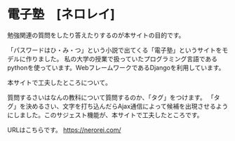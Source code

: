 # 電子塾　[ネロレイ]
勉強関連の質問をしたり答えたりするのが本サイトの目的です。

「パスワードはひ・み・つ」という小説で出てくる「電子塾」というサイトをモデルに作りました。
私の大学の授業で扱っていたプログラミング言語であるpythonを使っています。WebフレームワークであるDjangoを利用しています。

本サイトで工夫したところについて。

質問するさいはなんの教科について質問するのか、「タグ」をつけます。
「タグ」を決めるさい、文字を打ち込んだらAjax通信によって候補を出現させるようにしました。このサジェスト機能が、本サイトで工夫したところです。

URLはこちらです。
https://nerorei.com/

